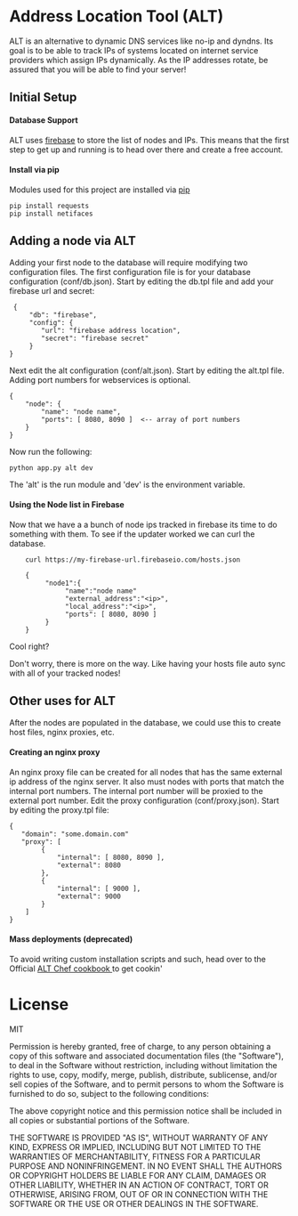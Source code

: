 
# Address Location Tool (ALT)

ALT is an alternative to dynamic DNS services like no-ip and dyndns. Its goal is to be able to track IPs of systems located on internet service providers which assign IPs dynamically. As the IP addresses rotate, be assured that you will be able to find your server!

## Initial Setup

#### Database Support

ALT uses [firebase](https://www.firebase.com) to store the list of nodes and IPs. This means that the first step to get up and running is to head over there and create a free account.

#### Install via pip

Modules used for this project are installed via [pip](https://pip.pypa.io/en/stable/installing/)


    pip install requests
    pip install netifaces


## Adding a node via ALT

Adding your first node to the database will require modifying two configuration files. The first configuration file is for your database configuration (conf/db.json). Start by editing the db.tpl file and add your firebase url and secret:

     {
         "db": "firebase",
         "config": {
            "url": "firebase address location",
            "secret": "firebase secret"
         }
    }

Next edit the alt configuration (conf/alt.json). Start by editing the alt.tpl file. Adding port numbers for webservices is optional.

    {
        "node": {
            "name": "node name",
            "ports": [ 8080, 8090 ]  <-- array of port numbers
        }
    }

Now run the following:

    python app.py alt dev

The 'alt' is the run module and 'dev' is the environment variable.


#### Using the Node list in Firebase

Now that we have a a bunch of node ips tracked in firebase its time to do something with them.
To see if the updater worked we can curl the database.

        curl https://my-firebase-url.firebaseio.com/hosts.json

        {
             "node1":{
                  "name":"node name"
                  "external_address":"<ip>",
                  "local_address":"<ip>",
                  "ports": [ 8080, 8090 ]
             }
        }

Cool right?

Don't worry, there is more on the way. Like having your hosts file auto sync with all of your tracked nodes!


## Other uses for ALT

After the nodes are populated in the database, we could use this to create host files, nginx proxies, etc.

#### Creating an nginx proxy

An nginx proxy file can be created for all nodes that has the same external ip address of the nginx server. It also must nodes with ports that match the internal port numbers. The internal port number will be proxied to the external port number. Edit the proxy configuration (conf/proxy.json). Start by editing the proxy.tpl file:

	{
	   "domain": "some.domain.com"
	   "proxy": [
	      	{
	        	"internal": [ 8080, 8090 ],
	        	"external": 8080
    	  	},
    	  	{
    	    	"internal": [ 9000 ],
    	    	"external": 9000
			}
		]
	}


#### Mass deployments (deprecated)

To avoid writing custom installation scripts and such, head over to the Official [ALT Chef cookbook ](https://github.com/cnishina/address-location-recipe) to get cookin'   


# License

MIT

Permission is hereby granted, free of charge, to any person obtaining a copy of this software and associated documentation files (the "Software"), to deal in the Software without restriction, including without limitation the rights to use, copy, modify, merge, publish, distribute, sublicense, and/or sell copies of the Software, and to permit persons to whom the Software is furnished to do so, subject to the following conditions:

The above copyright notice and this permission notice shall be included in all copies or substantial portions of the Software.

THE SOFTWARE IS PROVIDED "AS IS", WITHOUT WARRANTY OF ANY KIND, EXPRESS OR IMPLIED, INCLUDING BUT NOT LIMITED TO THE WARRANTIES OF MERCHANTABILITY, FITNESS FOR A PARTICULAR PURPOSE AND NONINFRINGEMENT. IN NO EVENT SHALL THE AUTHORS OR COPYRIGHT HOLDERS BE LIABLE FOR ANY CLAIM, DAMAGES OR OTHER LIABILITY, WHETHER IN AN ACTION OF CONTRACT, TORT OR OTHERWISE, ARISING FROM, OUT OF OR IN CONNECTION WITH THE SOFTWARE OR THE USE OR OTHER DEALINGS IN THE SOFTWARE.
